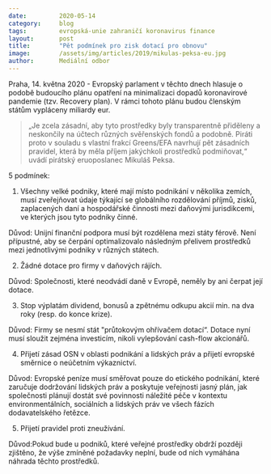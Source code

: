 ```yaml
---
date:         2020-05-14
category:     blog
tags:         evropská-unie zahraničí koronavirus finance
layout:       post
title:        "Pět podmínek pro zisk dotací pro obnovu"
image:        /assets/img/articles/2019/mikulas-peksa-eu.jpg
author:       Mediální odbor
---  
```




Praha, 14. května 2020 - Evropský parlament v těchto dnech hlasuje o podobě budoucího plánu opatření na minimalizaci dopadů koronavirové pandemie (tzv. Recovery plan). V rámci tohoto plánu budou členským státům vypláceny miliardy eur.

> „Je zcela zásadní, aby tyto prostředky byly transparentně přiděleny a neskončily na účtech různých svěřenských fondů a podobně. Piráti proto v souladu s vlastní frakcí Greens/EFA navrhují pět zásadních pravidel, která by měla příjem jakýchkoli prostředků podmiňovat,“ uvádí pirátský eruoposlanec Mikuláš Peksa.

5 podmínek:

1. Všechny velké podniky, které mají místo podnikání v několika zemích, musí zveřejňovat údaje týkající se globálního rozdělování příjmů, zisků, zaplacených daní a hospodářské činnosti mezi daňovými jurisdikcemi, ve kterých jsou tyto podniky činné.

Důvod: Unijní finanční podpora musí být rozdělena mezi státy férově. Není přípustné, aby se čerpání optimalizovalo následným přelivem prostředků mezi jednotlivými podniky v různých státech.

2. Žádné dotace pro firmy v daňových rájích.

Důvod: Společnosti, které neodvádí daně v Evropě, neměly by ani čerpat její dotace.

3. Stop výplatám dividend, bonusů a zpětnému odkupu akcií min. na dva roky (resp. do konce krize).

Důvod: Firmy se nesmí stát "průtokovým ohřívačem dotací“. Dotace nyní musí sloužit zejména investicím, nikoli vylepšování cash-flow akcionářů.

4. Přijetí zásad OSN v oblasti podnikání a lidských práv a přijetí evropské směrnice o neúčetním výkaznictví.

Důvod: Evropské peníze musí směřovat pouze do etického podnikání, které zaručuje dodržování lidských práv a poskytuje veřejnosti jasný plán, jak společnosti plánují dostát své povinnosti náležité péče v kontextu environmentálních, sociálních a lidských práv ve všech fázích dodavatelského řetězce.

5. Přijetí pravidel proti zneužívání. 

Důvod:Pokud bude u podniků, které veřejné prostředky obdrží později zjištěno, že výše zmíněné požadavky neplní, bude od nich vymáhána náhrada těchto prostředků.
